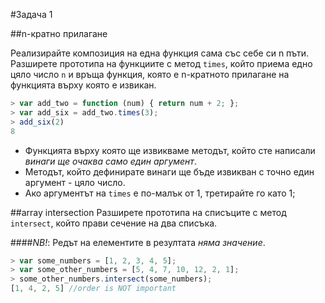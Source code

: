 #Задача 1

##n-кратно прилагане

Реализирайте композиция на една функция сама със себе си n пъти.
Разширете прототипа на функциите с метод `times`, който приема едно цяло число `n` и връща функция, която е n-кратното прилагане на функцията върху която е извикан.

```javascript
> var add_two = function (num) { return num + 2; };
> var add_six = add_two.times(3);
> add_six(2)
8
```

 * Функцията върху която ще извикваме методът, който сте написали *винаги ще очаква само един аргумент*.
 * Методът, който дефинирате винаги ще бъде извикван с точно един аргумент - цяло число.
 * Ако аргументът на `times` е по-малък от 1, третирайте го като 1;

##array intersection
Разширете прототипа на списъците с метод `intersect`, който прави сечение на два списъка.

####*NB!*: Редът на елементите в резултата _няма значение_.

```javascript
> var some_numbers = [1, 2, 3, 4, 5];
> var some_other_numbers = [5, 4, 7, 10, 12, 2, 1];
> some_other_numbers.intersect(some_numbers);
[1, 4, 2, 5] //order is NOT important
```
